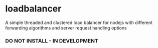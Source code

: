 # loadbalancer
A simple threaded and clustered load balancer for nodejs with different forwarding algorithms and server request handling options

### DO NOT INSTALL - IN DEVELOPMENT

<!-- 
### Architechure

require("loadbalancer") => process cluster => child worker thread =>  -->

